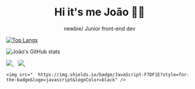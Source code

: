 <h1 align='center'>
  Hi it's me João 👨‍💻
</h1>

<p align='center'>
  newbie/ Junior front-end dev
</p>

[![Top Langs](https://github-readme-stats.vercel.app/api/top-langs/?username=jooj07)](https://github.com/jooj07/github-readme-stats)

![João's GitHub stats](https://github-readme-stats.vercel.app/api?username=jooj07&show_icons=true&theme=radical)

<a href="https://www.linkedin.com/in/joão-vitor-hermenegildo-bastos-496269150/">
    <img src="https://img.shields.io/badge/linkedin-%230077B5.svg?&style=for-the-badge&logo=linkedin&logoColor=white" />
  </a>&nbsp;&nbsp; 
  <a href="https://api.whatsapp.com/send?phone=5569992638536">
    <img src="https://img.shields.io/badge/WhatsApp-25D366?style=for-the-badge&logo=whatsapp&logoColor=white" />
  </a>&nbsp;&nbsp;
  
 
    <img src="	https://img.shields.io/badge/JavaScript-F7DF1E?style=for-the-badge&logo=javascript&logoColor=black" />
   
